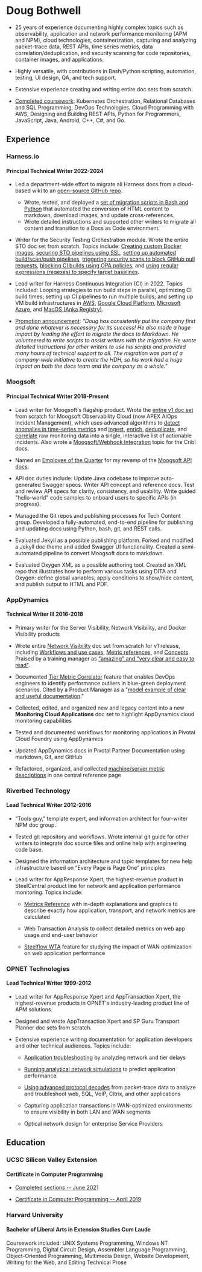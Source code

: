 
# Doug Bothwell

* 25 years of experience documenting highly complex topics such as observability, application and network performance monitoring (APM and NPM), cloud technologies, containerization, capturing and analyzing packet-trace data, REST APIs, time series metrics, data correlation/deduplication, and security scanning for code repositories, container images, and
applications.

* Highly versatile, with contributions in Bash/Python scripting, automation, testing, UI design, QA, and tech support.

* Extensive experience creating and writing entire doc sets from scratch.

* [Completed coursework](https://github.com/douglas-j-bothwell/douglas-j-bothwell.github.io/blob/master/cv/ucsc-sv-2021-07.png): Kubernetes Orchestration, Relational Databases and SQL Programming, DevOps Technologies, Cloud Programming with AWS, Designing and Building REST APIs, Python for Programmers, JavaScript, Java, Android, C++, C#, and Go.

## Experience

### Harness.io

#### Principal Technical Writer 2022-2024

* Led a department-wide effort to migrate all Harness docs from a cloud-based wiki to an [open-source GitHub repo](https://github.com/harness/developer-hub/).
  - Wrote, tested, and deployed a [set of migration scripts in Bash and Python](https://github.com/douglas-j-bothwell/hd-convert) that automated the conversion of HTML content to markdown, download images, and update cross-references.
  - Wrote detailed instructions and supported other writers to migrate all content and transition to a Docs as Code environment.

* Writer for the Security Testing Orchestration module. Wrote the entire STO doc set from scratch. Topics include: [Creating custom Docker images](https://developer.harness.io/docs/security-testing-orchestration/use-sto/set-up-sto-pipelines/create-custom-scan-images), [securing STO pipelines using SSL](https://developer.harness.io/docs/category/secure-your-sto-pipelines), [setting up automated build/scan/push pipelines](https://developer.harness.io/docs/security-testing-orchestration/use-sto/set-up-sto-pipelines/build-scan-push-sto-ci), [triggering security scans to block GitHub pull requests](https://developer.harness.io/docs/security-testing-orchestration/use-sto/stop-builds-based-on-scan-results/trigger-sto-scans-to-block-prs-with-vulnerabilities), [blocking CI builds using OPA policies](https://developer.harness.io/docs/security-testing-orchestration/use-sto/stop-builds-based-on-scan-results/stop-pipelines-using-opa), and [using regular expressions (regexes) to specify target baselines](https://developer.harness.io/docs/security-testing-orchestration/use-sto/set-up-sto-pipelines/set-up-baselines).    

* Lead writer for Harness Continuous Integration (CI) in 2022. Topics included: Looping strategies to run build steps in parallel, optimizing CI build times; setting up CI pipelines to run multiple builds; and setting up VM build infrastructures in [AWS](https://developer.harness.io/docs/continuous-integration/use-ci/set-up-build-infrastructure/vm-build-infrastructure/set-up-an-aws-vm-build-infrastructure/), [Google Cloud Platform](https://developer.harness.io/docs/continuous-integration/use-ci/set-up-build-infrastructure/vm-build-infrastructure/define-a-ci-build-infrastructure-in-google-cloud-platform), [Microsoft Azure](https://developer.harness.io/docs/continuous-integration/use-ci/set-up-build-infrastructure/vm-build-infrastructure/define-a-ci-build-infrastructure-in-azure), and [MacOS (Anka Registry)](https://developer.harness.io/docs/continuous-integration/use-ci/set-up-build-infrastructure/vm-build-infrastructure/define-macos-build-infra-with-anka-registry).

* [Promotion announcement](https://github.com/douglas-j-bothwell/douglas-j-bothwell.github.io/blob/harness-update-may-2024/cv/dbothwell-harness-promotion.2023.png): _"Doug has consistently put the company first and done whatever is necessary for its success! He also made a huge impact by leading the effort to migrate the docs to Markdown. He volunteered to write scripts to assist writers with the migration. He wrote detailed instructions for other writers to use his scripts and provided many hours of technical support to all. The migration was part of a company-wide initiative to create the HDH, so his work had a huge impact on both the docs team and the company as a whole."_

### Moogsoft
#### Principal Technical Writer 2018-Present

* Lead writer for Moogsoft's flagship product.  Wrote the [entire v1 doc set](https://storage.googleapis.com/dbothwell-docs-org/__moog-cloud-docs/staging_GA/en/product-overview.html) from scratch for Moogsoft Observability Cloud (now APEX AIOps Incident Management), which uses advanced algorithms to [detect anomalies in time-series metrics](https://storage.googleapis.com/dbothwell-docs-org/__moog-cloud-docs/staging_GA/en/customizing-anomaly-detection-for-individual-metrics--advanced-.html) and [ingest](https://storage.googleapis.com/dbothwell-docs-org/__moog-cloud-docs/staging_GA/en/ingest-source-data.html), [enrich](https://storage.googleapis.com/dbothwell-docs-org/__moog-cloud-docs/staging_GA/en/enrich-events-with-additional-data.html), [deduplicate](https://storage.googleapis.com/dbothwell-docs-org/__moog-cloud-docs/staging_GA/en/event-deduplication.html), and [correlate](https://storage.googleapis.com/dbothwell-docs-org/__moog-cloud-docs/staging_GA/en/defining-correlations.html) raw monitoring data into a single, interactive list of actionable incidents. Also wrote a [Moogsoft/Webhook Integration](https://docs.cribl.io/stream/usecase-moogsoft/) topic for the Cribl docs. 

* Named an [Employee of the Quarter](https://github.com/douglas-j-bothwell/douglas-j-bothwell.github.io/blob/master/cv/moogsoft-eotq-may-2021.png) for my revamp of the [Moogsoft API docs](https://api.docs.moogsoft.com/reference/overview).

* API doc duties include: Update Java codebase to improve auto-generated Swagger specs. Writer API concept and reference docs. Test and review API specs for clarity, consistency, and usability. Write guided "hello-world" code samples to onboard users to specific APIs (in progress).

* Managed the Git repos and publishing processes for Tech Content group. Developed a fully-automated, end-to-end pipeline for publishing and updating docs using Python, bash, git, and REST calls.

* Evaluated Jekyll as a possible publishing platform. Forked and modified a Jekyll doc theme and added Swagger UI functionality. Created a semi-automated pipeline to convert Moogsoft docs to markdown.

* Evaluated Oxygen XML as a possible authoring tool. Created an XML repo that illustrates how to perform various tasks using DITA and Oxygen: define global variables, apply conditions to show/hide content, and publish output to HTML and PDF.  

### AppDynamics
#### Technical Writer III 2016-2018

* Primary writer for the Server Visibility, Network Visibility, and Docker Visibility products

* Wrote entire [Network Visibility](https://docs.appdynamics.com/appd/24.x/24.6/en/infrastructure-visibility/network-visibility/network-visibility-overview) doc set from scratch for v1 release, including [Workflows and use cases](https://docs.appdynamics.com/appd/24.x/24.6/en/infrastructure-visibility/network-visibility/workflows-and-example-use-cases), [Metric references](https://docs.appdynamics.com/appd/24.x/24.6/en/infrastructure-visibility/network-visibility/network-visibility-metrics), and [Concepts](https://docs.appdynamics.com/appd/24.x/24.6/en/infrastructure-visibility/network-visibility/network-visibility-concepts). Praised by a training manager as ["amazing" and "very clear and easy to read"](https://github.com/douglas-j-bothwell/douglas-j-bothwell.github.io/blob/master/cv/netviz-kudos-2.png).

* Documented [Tier Metric Correlator](https://docs.appdynamics.com/appd/24.x/24.5/en/infrastructure-visibility/server-visibility/tier-metric-correlator) feature that enables DevOps engineers to identify performance outliers in blue-green deployment scenarios. Cited by a Product Manager as a "[model example of clear and useful documentation](https://github.com/douglas-j-bothwell/douglas-j-bothwell.github.io/blob/master/cv/cc-kudos.png)."

* Collected, edited, and organized new and legacy content into a new **Monitoring Cloud Applications** doc set to highlight AppDynamics cloud monitoring capabilities

* Tested and documented workflows for monitoring applications in Pivotal Cloud Foundry using AppDynamics

* Updated AppDynamics docs in Pivotal Partner Documentation using markdown, Git, and GitHub

* Refactored, organized, and collected [machine/server metric descriptions](https://docs.appdynamics.com/appd/24.x/24.5/en/infrastructure-visibility/hardware-resources-metrics) in one central reference page


### Riverbed Technology
#### Lead Technical Writer 2012-2016

* "Tools guy," template expert, and information architect for four-writer NPM doc group.

* Tested git repository and workflows. Wrote internal git guide for other writers to integrate doc source files and online help with engineering code base.

* Designed the information architecture and topic templates for new help infrastructure based on “Every Page is Page One” principles

* Lead writer for AppResponse Xpert, the highest-revenue product in SteelCentral product line for network and application performance monitoring. Topics include:

     * [Metrics Reference](https://github.com/douglas-j-bothwell/douglas-j-bothwell.github.io/blob/master/pdf/bothwell_doug_writing_sample1_appresponse_metric_concepts.pdf) with in-depth explanations and graphics to describe exactly how application, transport, and network metrics are calculated

     * Web Transaction Analysis to collect detailed metrics on web app usage and end-user behavior

     * [Steelflow WTA](https://github.com/douglas-j-bothwell/douglas-j-bothwell.github.io/blob/master/pdf/bothwell_doug_writing_sample4_appresponse_steelflow_wta.pdf) feature for studying the impact of WAN optimization on web application performance


### OPNET Technologies
#### Lead Technical Writer 1999-2012

* Lead writer for AppResponse Xpert and AppTransaction Xpert, the highest-revenue products in OPNET's industry-leading product line of APM solutions.

* Designed and wrote AppTransaction Xpert and SP Guru Transport Planner doc sets from scratch.

* Extensive experience writing documentation for application developers and other technical audiences. Topics include:

     * [Application troubleshooting](https://github.com/douglas-j-bothwell/douglas-j-bothwell.github.io/blob/master/docs/apptransactionxpert/User%20Guide/ACE_46_Delay.pdf) by analyzing network and tier delays  

     *  [Running analytical network simulations](https://github.com/douglas-j-bothwell/douglas-j-bothwell.github.io/blob/master/docs/apptransactionxpert/Tutorials%20and%20Examples/ace_tut_app_resp.pdf) to predict application performance

     *  [Using advanced protocol decodes](https://github.com/douglas-j-bothwell/douglas-j-bothwell.github.io/blob/master/docs/apptransactionxpert/User%20Guide/ACE_51_Protocol.pdf) from packet-trace data to analyze and troubleshoot web, SQL, VoIP, Citrix, and other applications
  
     * Capturing application transactions in WAN-optimized environments to ensure visibility in both LAN and WAN segments

     * Optical network design for enterprise Service Providers

## Education

### UCSC Silicon Valley Extension

#### Certificate in Computer Programming


* [Completed sections -- June 2021](https://github.com/douglas-j-bothwell/douglas-j-bothwell.github.io/blob/master/cv/ucsc-sv-2021-07.png)

* [Certificate in Computer Programming -- April 2019](https://github.com/douglas-j-bothwell/douglas-j-bothwell.github.io/blob/master/cv/doug-bothwell-ucsc-certificate-computer-programming.png)


### Harvard University

#### Bachelor of Liberal Arts in Extension Studies Cum Laude

Coursework included: UNIX Systems Programming, Windows NT
Programming, Digital Circuit Design, Assembler Language Programming,
Object-Oriented Programming, Multimedia Design, Website Development,
Writing for the Web, and Editing Technical Prose
